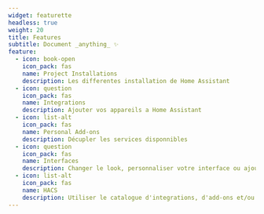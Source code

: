 ```yaml
---
widget: featurette
headless: true
weight: 20
title: Features
subtitle: Document _anything_ ✨
feature:
  - icon: book-open
    icon_pack: fas
    name: Project Installations
    description: Les differentes installation de Home Assistant
  - icon: question
    icon_pack: fas
    name: Integrations
    description: Ajouter vos appareils a Home Assistant
  - icon: list-alt
    icon_pack: fas
    name: Personal Add-ons
    description: Décupler les services disponnibles
  - icon: question
    icon_pack: fas
    name: Interfaces
    description: Changer le look, personnaliser votre interface ou ajouter des "cards".
  - icon: list-alt
    icon_pack: fas
    name: HACS
    description: Utiliser le catalogue d'integrations, d'add-ons et/ou de cartes grace au formidable travail de la communauté.
---
```

